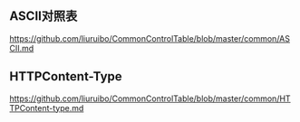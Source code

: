 ## ASCII对照表
https://github.com/liuruibo/CommonControlTable/blob/master/common/ASCII.md
## HTTPContent-Type
https://github.com/liuruibo/CommonControlTable/blob/master/common/HTTPContent-type.md
